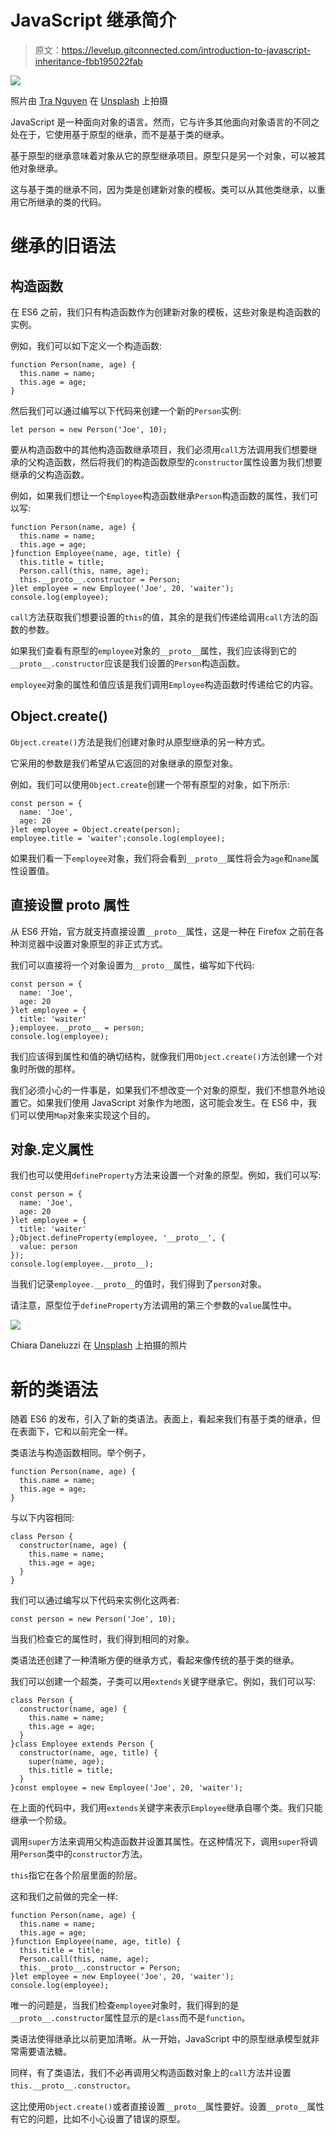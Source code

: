 # JavaScript 继承简介

> 原文：<https://levelup.gitconnected.com/introduction-to-javascript-inheritance-fbb195022fab>

![](img/105fadb43e0b746182e50c45cb796301.png)

照片由 [Tra Nguyen](https://unsplash.com/@thutra0803?utm_source=medium&utm_medium=referral) 在 [Unsplash](https://unsplash.com?utm_source=medium&utm_medium=referral) 上拍摄

JavaScript 是一种面向对象的语言。然而，它与许多其他面向对象语言的不同之处在于，它使用基于原型的继承，而不是基于类的继承。

基于原型的继承意味着对象从它的原型继承项目。原型只是另一个对象，可以被其他对象继承。

这与基于类的继承不同，因为类是创建新对象的模板。类可以从其他类继承，以重用它所继承的类的代码。

# 继承的旧语法

## 构造函数

在 ES6 之前，我们只有构造函数作为创建新对象的模板，这些对象是构造函数的实例。

例如，我们可以如下定义一个构造函数:

```
function Person(name, age) {
  this.name = name;
  this.age = age;
}
```

然后我们可以通过编写以下代码来创建一个新的`Person`实例:

```
let person = new Person('Joe', 10);
```

要从构造函数中的其他构造函数继承项目，我们必须用`call`方法调用我们想要继承的父构造函数，然后将我们的构造函数原型的`constructor`属性设置为我们想要继承的父构造函数。

例如，如果我们想让一个`Employee`构造函数继承`Person`构造函数的属性，我们可以写:

```
function Person(name, age) {
  this.name = name;
  this.age = age;
}function Employee(name, age, title) {
  this.title = title;
  Person.call(this, name, age);
  this.__proto__.constructor = Person;
}let employee = new Employee('Joe', 20, 'waiter');
console.log(employee);
```

`call`方法获取我们想要设置的`this`的值，其余的是我们传递给调用`call`方法的函数的参数。

如果我们查看有原型的`employee`对象的`__proto__`属性，我们应该得到它的`__proto__.constructor`应该是我们设置的`Person`构造函数。

`employee`对象的属性和值应该是我们调用`Employee`构造函数时传递给它的内容。

## Object.create()

`Object.create()`方法是我们创建对象时从原型继承的另一种方式。

它采用的参数是我们希望从它返回的对象继承的原型对象。

例如，我们可以使用`Object.create`创建一个带有原型的对象，如下所示:

```
const person = {
  name: 'Joe',
  age: 20
}let employee = Object.create(person);
employee.title = 'waiter';console.log(employee);
```

如果我们看一下`employee`对象，我们将会看到`__proto__`属性将会为`age`和`name`属性设置值。

## 直接设置 __proto__ 属性

从 ES6 开始，官方就支持直接设置`__proto__`属性，这是一种在 Firefox 之前在各种浏览器中设置对象原型的非正式方式。

我们可以直接将一个对象设置为`__proto__`属性，编写如下代码:

```
const person = {
  name: 'Joe',
  age: 20
}let employee = {
  title: 'waiter'
};employee.__proto__ = person;
console.log(employee);
```

我们应该得到属性和值的确切结构，就像我们用`Object.create()`方法创建一个对象时所做的那样。

我们必须小心的一件事是，如果我们不想改变一个对象的原型，我们不想意外地设置它。如果我们使用 JavaScript 对象作为地图，这可能会发生。在 ES6 中，我们可以使用`Map`对象来实现这个目的。

## 对象.定义属性

我们也可以使用`defineProperty`方法来设置一个对象的原型。例如，我们可以写:

```
const person = {
  name: 'Joe',
  age: 20
}let employee = {
  title: 'waiter'
};Object.defineProperty(employee, '__proto__', {
  value: person
});
console.log(employee.__proto__);
```

当我们记录`employee.__proto__`的值时，我们得到了`person`对象。

请注意，原型位于`defineProperty`方法调用的第三个参数的`value`属性中。

![](img/c3b2ef4bf5ec6693b36b7b2f1e493d1b.png)

Chiara Daneluzzi 在 [Unsplash](https://unsplash.com?utm_source=medium&utm_medium=referral) 上拍摄的照片

# 新的类语法

随着 ES6 的发布，引入了新的类语法。表面上，看起来我们有基于类的继承，但在表面下，它和以前完全一样。

类语法与构造函数相同。举个例子，

```
function Person(name, age) {
  this.name = name;
  this.age = age;
}
```

与以下内容相同:

```
class Person {
  constructor(name, age) {
    this.name = name;
    this.age = age;
  }
}
```

我们可以通过编写以下代码来实例化这两者:

```
const person = new Person('Joe', 10);
```

当我们检查它的属性时，我们得到相同的对象。

类语法还创建了一种清晰方便的继承方式，看起来像传统的基于类的继承。

我们可以创建一个超类，子类可以用`extends`关键字继承它。例如，我们可以写:

```
class Person {
  constructor(name, age) {
    this.name = name;
    this.age = age;
  }
}class Employee extends Person {
  constructor(name, age, title) {
    super(name, age);
    this.title = title;
  }
}const employee = new Employee('Joe', 20, 'waiter');
```

在上面的代码中，我们用`extends`关键字来表示`Employee`继承自哪个类。我们只能继承一个阶级。

调用`super`方法来调用父构造函数并设置其属性。在这种情况下，调用`super`将调用`Person`类中的`constructor`方法。

`this`指它在各个阶层里面的阶层。

这和我们之前做的完全一样:

```
function Person(name, age) {
  this.name = name;
  this.age = age;
}function Employee(name, age, title) {
  this.title = title;
  Person.call(this, name, age);
  this.__proto__.constructor = Person;
}let employee = new Employee('Joe', 20, 'waiter');
console.log(employee);
```

唯一的问题是，当我们检查`employee`对象时，我们得到的是`__proto__.constructor`属性显示的是`class`而不是`function`。

类语法使得继承比以前更加清晰。从一开始，JavaScript 中的原型继承模型就非常需要语法糖。

同样，有了类语法，我们不必再调用父构造函数对象上的`call`方法并设置`this.__proto__.constructor`。

这比使用`Object.create()`或者直接设置`__proto__`属性要好。设置`__proto__`属性有它的问题，比如不小心设置了错误的原型。